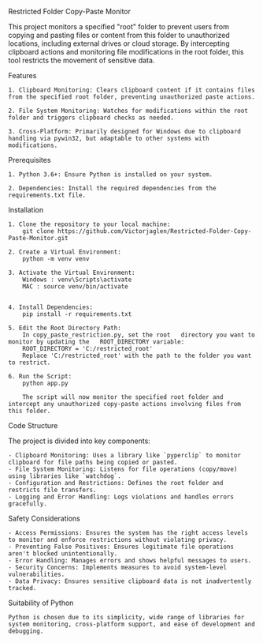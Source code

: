 Restricted Folder Copy-Paste Monitor

This project monitors a specified "root" folder to prevent users from copying and pasting files or content from this folder to unauthorized locations, including external drives or cloud storage. By intercepting clipboard actions and monitoring file modifications in the root folder, this tool restricts the movement of sensitive data.

Features

    1. Clipboard Monitoring: Clears clipboard content if it contains files from the specified root folder, preventing unauthorized paste actions.

    2. File System Monitoring: Watches for modifications within the root folder and triggers clipboard checks as needed.

    3. Cross-Platform: Primarily designed for Windows due to clipboard handling via pywin32, but adaptable to other systems with modifications.

Prerequisites

    1. Python 3.6+: Ensure Python is installed on your system.

    2. Dependencies: Install the required dependencies from the requirements.txt file.

Installation

    1. Clone the repository to your local machine:
        git clone https://github.com/Victorjaglen/Restricted-Folder-Copy-Paste-Monitor.git

    2. Create a Virtual Environment:
        python -m venv venv

    3. Activate the Virtual Environment:
        Windows : venv\Scripts\activate
        MAC : source venv/bin/activate


    4. Install Dependencies: 
        pip install -r requirements.txt

    5. Edit the Root Directory Path: 
        In copy_paste_restriction.py, set the root   directory you want to monitor by updating the   ROOT_DIRECTORY variable:
        ROOT_DIRECTORY = 'C:/restricted_root'
        Replace 'C:/restricted_root' with the path to the folder you want to restrict.

    6. Run the Script: 
        python app.py

        The script will now monitor the specified root folder and intercept any unauthorized copy-paste actions involving files from this folder.


Code Structure

The project is divided into key components:

    - Clipboard Monitoring: Uses a library like `pyperclip` to monitor clipboard for file paths being copied or pasted.
    - File System Monitoring: Listens for file operations (copy/move) using libraries like `watchdog`.
    - Configuration and Restrictions: Defines the root folder and restricts file transfers.
    - Logging and Error Handling: Logs violations and handles errors gracefully.

Safety Considerations

    - Access Permissions: Ensures the system has the right access levels to monitor and enforce restrictions without violating privacy.
    - Preventing False Positives: Ensures legitimate file operations aren't blocked unintentionally.
    - Error Handling: Manages errors and shows helpful messages to users.
    - Security Concerns: Implements measures to avoid system-level vulnerabilities.
    - Data Privacy: Ensures sensitive clipboard data is not inadvertently tracked.

Suitability of Python

    Python is chosen due to its simplicity, wide range of libraries for system monitoring, cross-platform support, and ease of development and debugging.
